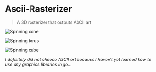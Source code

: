 # Ascii-Rasterizer

> A 3D rasterizer that outputs ASCII art

![Spinning cone](./images/cone.gif)

![Spinning torus](./images/torus.gif)

![Spinning cube](./images/cube.gif)

*I definitely did not choose ASCII art because I haven't yet learned how to use any graphics libraries in go...*